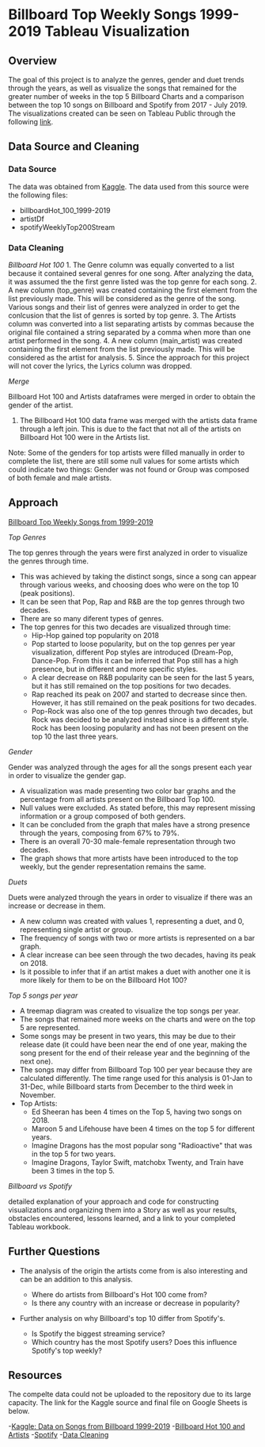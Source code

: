 # Billboard Top Weekly Songs 1999-2019 Tableau Visualization

## Overview

The goal of this project is to analyze the genres, gender and duet trends through the years, as well as visualize the songs that remained for the greater number of weeks in the top 5 Billboard Charts and a comparison between the top 10 songs on Billboard and Spotify from 2017 - July 2019.
The visualizations created can be seen on Tableau Public through the following [link]().


## Data Source and Cleaning

### Data Source

The data was obtained from [Kaggle](https://www.kaggle.com/danield2255/data-on-songs-from-billboard-19992019). The data used from this source were the following files:
* billboardHot_100_1999-2019
* artistDf
* spotifyWeeklyTop200Stream

### Data Cleaning

*Billboard Hot 100*
    1. The Genre column was equally converted to a list because it contained several genres for one song. After analyzing the data, it was assumed the the first genre listed was the top genre for each song.
    2. A new column (top_genre) was created containing the first element from the list previously made. This will be considered as the genre of the song. Various songs and their list of genres were analyzed in order to get the conlcusion that the list of genres is sorted by top genre.
    3. The Artists column was converted into a list separating artists by commas because the original file contained a string separated by a comma when more than one artist performed in the song.
    4. A new column (main_artist) was created containing the first element from the list previously made. This will be considered as the artist for analysis.
    5. Since the approach for this project will not cover the lyrics, the Lyrics column was dropped.
    
*Merge*

Billboard Hot 100 and Artists dataframes were merged in order to obtain the gender of the artist.

   1. The Billboard Hot 100 data frame was merged with the artists data frame through a left join. This is due to the fact that not all of the artists on Billboard Hot 100 were in the Artists list.
    
Note: Some of the genders for top artists were filled manually in order to complete the list, there are still some null values for some artists which could indicate two things: Gender was not found or Group was composed of both female and male artists.


## Approach

[Billboard Top Weekly Songs from 1999-2019]()

*Top Genres*

The top genres through the years were first analyzed in order to visualize the genres through time.

* This was achieved by taking the distinct songs, since a song can appear through various weeks, and choosing does who were on the top 10 (peak positions).
* It can be seen that Pop, Rap and R&B are the top genres through two decades.
* There are so many diferent types of genres.
* The top genres for this two decades are visualized through time:
    - Hip-Hop gained top popularity on 2018
    - Pop started to loose popularity, but on the top genres per year visualization, different Pop styles are introduced (Dream-Pop, Dance-Pop. From this it can be inferred that Pop still has a high presence, but in different and more specific styles.
    - A clear decrease on R&B popularity can be seen for the last 5 years, but it has still remained on the top positions for two decades.
    - Rap reached its peak on 2007 and started to decrease since then. However, it has still remained on the peak positions for two decades.
    - Pop-Rock was also one of the top genres through two decades, but Rock was decided to be analyzed instead since is a different style. Rock has been loosing popularity and has not been present on the top 10 the last three years.


*Gender*

Gender was analyzed through the ages for all the songs present each year in order to visualize the gender gap.

* A visualization was made presenting two color bar graphs and the percentage from all artists present on the Billboard Top 100.
* Null values were excluded. As stated before, this may represent missing information or a group composed of both genders.
* It can be concluded from the graph that males have a strong presence through the years, composing from 67% to 79%.
* There is an overall 70-30 male-female representation through two decades.
* The graph shows that more artists have been introduced to the top weekly, but the gender representation remains the same.

*Duets*

Duets were analyzed through the years in order to visualize if there was an increase or decrease in them.

* A new column was created with values 1, representing a duet, and 0, representing single artist or group.
* The frequency of songs with two or more artists is represented on a bar graph.
* A clear increase can bee seen through the two decades, having its peak on 2018.
* Is it possible to infer that if an artist makes a duet with another one it is more likely for them to be on the Billboard Hot 100?

*Top 5 songs per year*

* A treemap diagram was created to visualize the top songs per year.
* The songs that remained more weeks on the charts and were on the top 5 are represented.
* Some songs may be present in two years, this may be due to their release date (it could have been near the end of one year, making the song present for the end of their release year and the beginning of the next one).
* The songs may differ from Billboard Top 100 per year because they are calculated differently. The time range used for this analysis is 01-Jan to 31-Dec, while Billboard starts from December to the third week in November.
* Top Artists:
    - Ed Sheeran has been 4 times on the Top 5, having two songs on 2018.
    - Maroon 5 and Lifehouse have been 4 times on the top 5 for different years.
    - Imagine Dragons has the most popular song "Radioactive" that was in the top 5 for two years.
    - Imagine Dragons, Taylor Swift, matchobx Twenty, and Train have been 3 times in the top 5.

*Billboard vs Spotify*

detailed explanation of your approach and code for constructing visualizations and organizing them into a Story as well as your results, obstacles encountered, lessons learned, and a link to your completed Tableau workbook.

## Further Questions

* The analysis of the origin the artists come from is also interesting and can be an addition to this analysis.
    - Where do artists from Billboard's Hot 100 come from?
    - Is there any country with an increase or decrease in popularity?

* Further analysis on why Billboard's top 10 differ from Spotify's.
    - Is Spotify the biggest streaming service?
    - Which country has the most Spotify users? Does this influence Spotify's top weekly?
    

## Resources

The compelte data could not be uploaded to the repository due to its large capacity. The link for the Kaggle source and final file on Google Sheets is below.

-[Kaggle: Data on Songs from Billboard 1999-2019](https://www.kaggle.com/danield2255/data-on-songs-from-billboard-19992019#billboardHot100_1999-2019.csv)
-[Billboard Hot 100 and Artists](https://docs.google.com/spreadsheets/d/1MfknE837BIQViaMjCnRkUL3ime6BU0htCTv39x9Dbms/edit?usp=sharing)
-[Spotify]()
-[Data Cleaning]()

